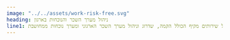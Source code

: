 ```yaml
---
image: "../../assets/work-risk-free.svg"
heading: ניהול מערך השכר והנוכחות בארגון
line1: סל שירותים מקיף הכולל הקמה, שדרוג וניהול מערך השכר הארגוני ומערך נוכחות ממחושבת
---
```

